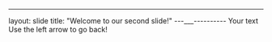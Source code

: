 ---
layout: slide
title: "Welcome to our second slide!"
---___----------
Your text
Use the left arrow to go back!